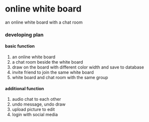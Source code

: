 # online white board
an online white board with a chat room

### developing plan
#### basic function
1. an online white board
2. a chat room beside the white board
3. draw on the board with different color width and save to database
4. invite friend to join the same white board
5. white board and chat room with the same group
#### additional function
1. audio chat to each other
2. undo message, undo draw
3. upload picture to edit
3. login with social media
